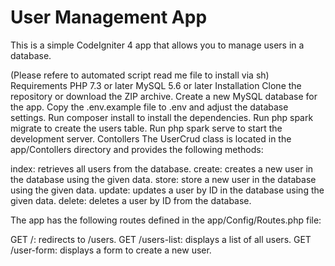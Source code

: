 # User Management App
This is a simple CodeIgniter 4 app that allows you to manage users in a database.

(Please refere to automated script read me file to install via sh)
Requirements
PHP 7.3 or later
MySQL 5.6 or later
Installation
Clone the repository or download the ZIP archive.
Create a new MySQL database for the app.
Copy the .env.example file to .env and adjust the database settings.
Run composer install to install the dependencies.
Run php spark migrate to create the users table.
Run php spark serve to start the development server.
Contollers
The UserCrud class is located in the app/Contollers directory and provides the following methods:

index: retrieves all users from the database.
create: creates a new user in the database using the given data.
store: store a new user in the database using the given data.
update: updates a user by ID in the database using the given data.
delete: deletes a user by ID from the database.

 
The app has the following routes defined in the app/Config/Routes.php file:

GET /: redirects to /users.
GET /users-list: displays a list of all users.
GET /user-form: displays a form to create a new user.

